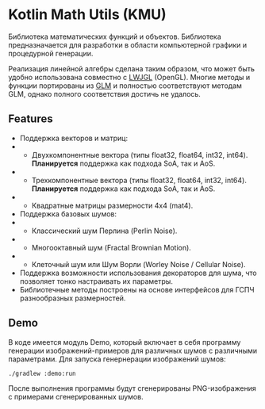 # Kotlin Math Utils (KMU)

Библиотека математических функций и объектов. Библиотека предназначается для разработки в области компьютерной графики и процедурной генерации.

Реализация линейной алгебры сделана таким образом, что может быть удобно использована совместно с [LWJGL](https://github.com/LWJGL/lwjgl3) (OpenGL). Многие методы и функции портированы из [GLM](https://github.com/g-truc/glm) и полностью соответствуют методам GLM, однако полного соответствия достичь не удалось.

## Features

+ Поддержка векторов и матриц:
+ + Двухкомпонентные вектора (типы float32, float64, int32, int64). **Планируется**  поддержка как подхода SoA, так и AoS.
+ + Трехкомпонентные вектора (типы float32, float64, int32, int64). **Планируется**  поддержка как подхода SoA, так и AoS.
+ + Квадратные матрицы размерности 4x4 (mat4).
+ Поддержка базовых шумов:
+ + Классический шум Перлина (Perlin Noise).
+ + Многооктавный шум (Fractal Brownian Motion).
+ + Клеточный шум или Шум Ворли (Worley Noise / Cellular Noise).
+ Поддержка возможности использования декораторов для шума, что позволяет тонко настраивать их параметры.
+ Библиотечные методы построены на основе интерфейсов для ГСПЧ разнообразных размерностей.

## Demo

В коде имеется модуль Demo, который включает в себя программу генерации изображений-примеров для различных шумов с различными параметрами. Для запуска генернерации изображений шумов:

```bash
./gradlew :demo:run
```

После выполнения программы будут сгенерированы PNG-изображения с примерами сгенерированных шумов.
